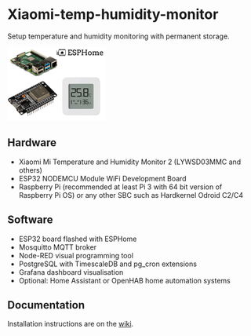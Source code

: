 # Xiaomi-temp-humidity-monitor

Setup temperature and humidity monitoring with permanent storage.

<img src="images/esphome.png" width="200">

## Hardware

* Xiaomi Mi Temperature and Humidity Monitor 2 (LYWSD03MMC and others)
* ESP32 NODEMCU Module WiFi Development Board
* Raspberry Pi (recommended at least Pi 3 with 64 bit version of Raspberry Pi OS) or any other SBC such as Hardkernel Odroid C2/C4

## Software

* ESP32 board flashed with ESPHome 
* Mosquitto MQTT broker
* Node-RED visual programming tool
* PostgreSQL with TimescaleDB and pg_cron extensions
* Grafana dashboard visualisation
* Optional: Home Assistant or OpenHAB home automation systems

## Documentation

Installation instructions are on the [wiki](https://github.com/ahpohl/Xiaomi-temp-humidity-monitor/wiki).
